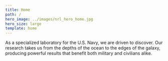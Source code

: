 ```yaml
---
title: Home
path: /
hero_image: ../images/nrl_hero_home.jpg
hero_size: large
template: home
---
```

As a specialized laboratory for the U.S. Navy, we are driven to discover. Our research takes us from the depths of the ocean to the edges of the galaxy, producing powerful results that benefit both military and civilians alike.